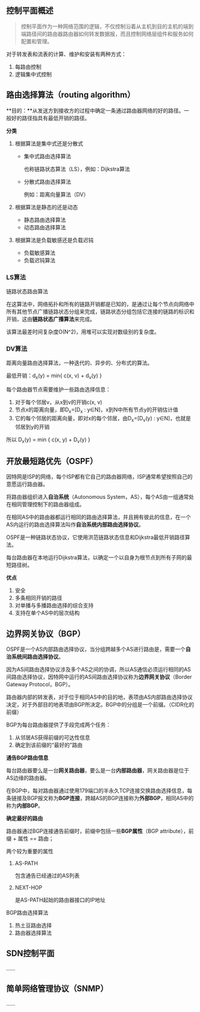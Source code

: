 ## 控制平面概述

> 控制平面作为一种网络范围的逻辑，不仅控制沿着从主机到目的主机的端到端路径间的路由器路由器如何转发数据报，而且控制网络层组件和服务如何配置和管理。

对于转发表和流表的计算、维护和安装有两种方式：

1. 每路由控制
2. 逻辑集中式控制

## 路由选择算法（routing algorithm）

**目的：**从发送方到接收方的过程中确定一条通过路由器网络的好的路径。一般好的路径指具有最低开销的路径。

**分类**

1. 根据算法是集中式还是分散式

   - 集中式路由选择算法

     也称链路状态算法（LS），例如：Dijkstra算法

   - 分散式路由选择算法

     例如：距离向量算法（DV）

2. 根据算法是静态的还是动态

   - 静态路由选择算法
   - 动态路由选择算法

3. 根据算法是负载敏感还是负载迟钝

   - 负载敏感算法
   - 负载迟钝算法

### LS算法

链路状态路由算法

在这算法中，网络拓扑和所有的链路开销都是已知的，是通过让每个节点向网络中所有其他节点广播链路状态分组来完成，链路状态分组包括它连接的链路的标识和开销，这由**链路状态广播算法**来完成。

该算法最差时间复杂度O(N^2)，用堆可以实现对数级别的复杂度。

### DV算法

距离向量路由选择算法，一种迭代的、异步的、分布式的算法。

最低开销：d<sub>x</sub>(y) = min{ c(x, v) + d<sub>v</sub>(y) }

每个路由器节点需要维护一些路由选择信息：

1. 对于每个邻居v，从x到v的开销c(x, v)
2. 节点x的距离向量，即D<sub>x</sub>=[D<sub>x</sub> : y∈N]，x到N中所有节点y的开销估计值
3. 它的每个邻居的距离向量，即对x的每个邻居，由D<sub>x</sub>=[D<sub>v</sub>(y) : y∈N]，也就是邻居到y的开销

所以 D<sub>x</sub>(y) = min { c(x, y) + D<sub>v</sub>(y) }

## 开放最短路优先（OSPF）

因特网是ISP的网络，每个ISP都有它自己的路由器网络，ISP通常希望按照自己的意愿运行路由器。

将路由器组织进入**自治系统**（Autonomous System，AS），每个AS由一组通常处在相同管理控制下的路由器组成。

在相同AS中的路由器都运行相同的路由选择算法，并且拥有彼此的信息，在一个AS内运行的路由选择算法叫作**自治系统内部路由选择协议**。

OSPF是一种链路状态协议，它使用洪范链路状态信息和Dijkstra最低开销路径算法。

每台路由器在本地运行Dijkstra算法，以确定一个以自身为根节点到所有子网的最短路径树。

**优点**

1. 安全
2. 多条相同开销的路径
3. 对单播与多播路由选择的综合支持
4. 支持在单个AS中的层次结构

## 边界网关协议（BGP）

OSPF是一个AS内部路由选择协议，当分组跨越多个AS进行路由是，需要一个**自治系统间路由选择协议**。

因为AS间路由选择协议涉及多个AS之间的协调，所以AS通信必须运行相同的AS间路由选择协议，因特网中运行的AS间路由选择协议称为**边界网关协议**（Border Gateway Protocol，BGP）。

路由器内部的转发表，对于位于相同AS中的目的地，表项由AS内部路由选择协议决定，对于外部目的地表项由BGP所决定。BGP中的分组是一个前缀。（CIDR化的前缀）

BGP为每台路由器提供了手段完成两个任务：

1. 从邻居AS获得前缀的可达性信息
2. 确定到该前缀的“最好的”路由

**通告BGP路由信息**

每台路由器要么是一台**网关路由器**，要么是一台**内部路由器**，网关路由器是位于AS边缘的路由器。

在BGP中，每对路由器通过使用179端口的半永久TCP连接交换路由选择信息，每条链接及BGP报文称为**BGP连接**，跨越AS的BGP连接称为**外部BGP**，相同AS中的称为**内部BGP**。

**确定最好的路由**

路由器通过BGP连接通告前缀时，前缀中包括一些**BGP属性**（BGP attribute），前缀 + 属性 == 路由；

两个较为重要的属性

1. AS-PATH 

   包含通告已经通过的AS列表

2. NEXT-HOP

   是AS-PATH起始的路由器接口的IP地址

BGP路由选择算法

1. 热土豆路由选择
2. 路由器选择算法


## SDN控制平面

……

## 简单网络管理协议（SNMP）

……



